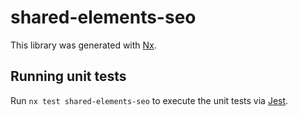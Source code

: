 # shared-elements-seo

This library was generated with [Nx](https://nx.dev).

## Running unit tests

Run `nx test shared-elements-seo` to execute the unit tests via [Jest](https://jestjs.io).
